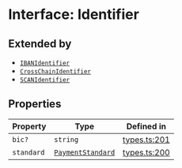 # Interface: Identifier

## Extended by

- [`IBANIdentifier`](/docs/packages/sdk/interfaces/IBANIdentifier.md)
- [`CrossChainIdentifier`](/docs/packages/sdk/interfaces/CrossChainIdentifier.md)
- [`SCANIdentifier`](/docs/packages/sdk/interfaces/SCANIdentifier.md)

## Properties

| Property | Type | Defined in |
| ------ | ------ | ------ |
| `bic?` | `string` | [types.ts:201](https://github.com/monerium/js-monorepo/blob/main/packages/sdk/src/types.ts#L201) |
| `standard` | [`PaymentStandard`](/docs/packages/sdk/enumerations/PaymentStandard.md) | [types.ts:200](https://github.com/monerium/js-monorepo/blob/main/packages/sdk/src/types.ts#L200) |
